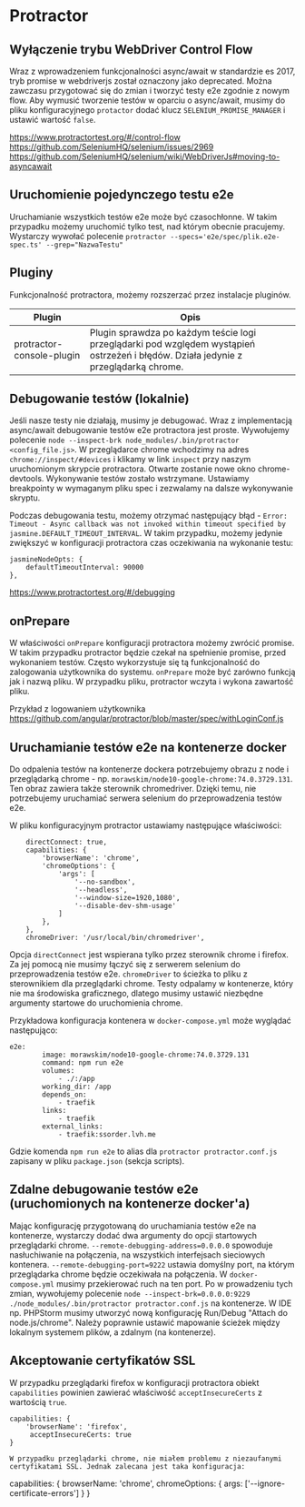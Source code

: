 # Protractor

## Wyłączenie trybu WebDriver Control Flow

Wraz z wprowadzeniem funkcjonalności async/await w standardzie es 2017, tryb promise w webdriverjs został oznaczony jako deprecated. Można zawczasu przygotować się do zmian i tworzyć testy e2e zgodnie z nowym flow.
Aby wymusić tworzenie testów w oparciu o async/await, musimy do pliku konfiguracyjnego `protactor` dodać klucz `SELENIUM_PROMISE_MANAGER` i ustawić wartość `false`.

https://www.protractortest.org/#/control-flow
https://github.com/SeleniumHQ/selenium/issues/2969
https://github.com/SeleniumHQ/selenium/wiki/WebDriverJs#moving-to-asyncawait

## Uruchomienie pojedynczego testu e2e

Uruchamianie wszystkich testów e2e może być czasochłonne.
W takim przypadku możemy uruchomić tylko test, nad którym obecnie pracujemy.
Wystarczy wywołać polecenie `protractor --specs='e2e/spec/plik.e2e-spec.ts' --grep="NazwaTestu"`

## Pluginy

Funkcjonalność protractora, możemy rozszerzać przez instalacje pluginów.

| Plugin | Opis |
|---|---|
| protractor-console-plugin | Plugin sprawdza po każdym teście logi przeglądarki pod względem wystąpień ostrzeżeń i błędów. Działa jedynie z przeglądarką chrome. |

## Debugowanie testów (lokalnie)

Jeśli nasze testy nie działają, musimy je debugować. Wraz z implementacją async/await debugowanie testów e2e protractora jest proste. Wywołujemy polecenie `node --inspect-brk node_modules/.bin/protractor <config_file.js>`.
W przeglądarce chrome wchodzimy na adres `chrome://inspect/#devices` i klikamy w link `inspect` przy naszym uruchomionym skrypcie protractora. Otwarte zostanie nowe okno chrome-devtools. Wykonywanie testów zostało wstrzymane. Ustawiamy breakpointy w wymaganym pliku spec i zezwalamy na dalsze wykonywanie skryptu.

Podczas debugowania testu, możemy otrzymać następujący błąd - `Error: Timeout - Async callback was not invoked within timeout specified by jasmine.DEFAULT_TIMEOUT_INTERVAL`.
W takim przypadku, możemy jedynie zwiększyć w konfiguracji protractora czas oczekiwania na wykonanie testu:
```
jasmineNodeOpts: {
    defaultTimeoutInterval: 90000
},
```

https://www.protractortest.org/#/debugging

## onPrepare

W właściwości `onPrepare` konfiguracji protractora możemy zwrócić promise. W takim przypadku protractor będzie czekał na spełnienie promise, przed wykonaniem testów. Często wykorzystuje się tą funkcjonalność do zalogowania użytkownika do systemu. `onPrepare` może być zarówno funkcją jak i nazwą pliku. W przypadku pliku, protractor wczyta  i wykona zawartość pliku.

Przykład z logowaniem użytkownika
https://github.com/angular/protractor/blob/master/spec/withLoginConf.js

## Uruchamianie testów e2e na kontenerze docker

Do odpalenia testów na kontenerze dockera potrzebujemy obrazu z node i przeglądarką chrome - np. `morawskim/node10-google-chrome:74.0.3729.131`. Ten obraz zawiera także sterownik chromedriver. Dzięki temu, nie potrzebujemy uruchamiać serwera selenium do przeprowadzenia testów e2e.

W pliku konfiguracyjnym protractor ustawiamy następujące właściwości:


```
    directConnect: true,
    capabilities: {
        'browserName': 'chrome',
        'chromeOptions': {
            'args': [
                '--no-sandbox',
                '--headless',
                '--window-size=1920,1080',
                '--disable-dev-shm-usage'
            ]
        },
    },
    chromeDriver: '/usr/local/bin/chromedriver',
```

Opcja `directConnect` jest wspierana tylko przez sterownik chrome i firefox. Za jej pomocą nie musimy łączyć się z serwerem selenium do przeprowadzenia testów e2e. `chromeDriver` to ścieżka to pliku z sterownikiem dla przeglądarki chrome. Testy odpalamy w kontenerze, który nie ma środowiska graficznego, dlatego musimy ustawić niezbędne argumenty startowe do uruchomienia chrome.

Przykładowa konfiguracja kontenera w `docker-compose.yml` może wyglądać następująco:
```
e2e:
        image: morawskim/node10-google-chrome:74.0.3729.131
        command: npm run e2e
        volumes:
            - ./:/app
        working_dir: /app
        depends_on:
            - traefik
        links:
            - traefik
        external_links:
            - traefik:ssorder.lvh.me
```

Gdzie komenda `npm run e2e` to alias dla `protractor protractor.conf.js` zapisany w pliku `package.json` (sekcja scripts).

## Zdalne debugowanie testów e2e (uruchomionych na kontenerze docker'a)

Mając konfigurację przygotowaną do uruchamiania testów e2e na kontenerze, wystarczy dodać dwa argumenty do opcji startowych przeglądarki chrome. `--remote-debugging-address=0.0.0.0` spowoduje nasłuchiwanie na połączenia, na wszystkich interfejsach sieciowych kontenera. `--remote-debugging-port=9222` ustawia domyślny port, na którym przeglądarka chrome będzie oczekiwała na połączenia. W `docker-compose.yml` musimy przekierować ruch na ten port. Po w prowadzeniu tych zmian, wywołujemy polecenie `node --inspect-brk=0.0.0.0:9229 ./node_modules/.bin/protractor protractor.conf.js` na kontenerze. W IDE np. PHPStorm musimy utworzyć nową konfigurację Run/Debug "Attach do node.js/chrome". Należy poprawnie ustawić mapowanie ścieżek między lokalnym systemem plików, a zdalnym (na kontenerze).

## Akceptowanie certyfikatów SSL

W przypadku przeglądarki firefox w konfiguracji protractora obiekt `capabilities` powinien zawierać właściwość `acceptInsecureCerts` z wartością `true`.

```
capabilities: {
    'browserName': 'firefox',
     acceptInsecureCerts: true
}

W przypadku przeglądarki chrome, nie miałem problemu z niezaufanymi certyfikatami SSL. Jednak zalecana jest taka konfiguracja:

```
capabilities: {
  browserName: 'chrome',
  chromeOptions: {
    args: ['--ignore-certificate-errors']
  }
}
```
